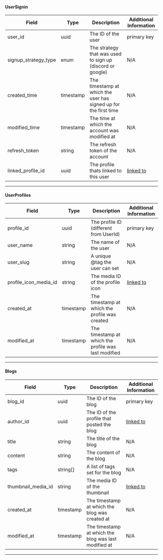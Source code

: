 #### UserSignin
|Field|Type|Description|Additional Information|
|-----|----|-----------|----------------------|
|user_id|uuid|The ID of the user|primary key|
|signup_strategy_type|enum|The strategy that was used to sign up (discord or google)|N/A|
|created_time|timestamp|The timestamp at which the user has signed up for the first time|N/A|
|modified_time|timestamp|The time at which the account was modified at|N/A|
|refresh_token|string|The refresh token of the account|N/A
|linked_profile_id|uuid|The profile thats linked to this user|[linked to](#userprofiles)|

---

#### UserProfiles
|Field|Type|Description|Additional Information|
|-----|----|-----------|----------------------|
|profile_id|uuid|The profile ID (different from UserId)|primary key|
|user_name|string|The name of the user|N/A|
|user_slug|string|A unique @tag the user can set|N/A|
|profile_icon_media_id|string|The media ID of the profile icon|[linked to]()|
|created_at|timestamp|The timestamp at which the profile was created|N/A|
|modified_at|timestamp|The timestamp at which the profile was last modified|N/A|

---

#### Blogs
|Field|Type|Description|Additional Information|
|-----|----|-----------|----------------------|
|blog_id|uuid|The ID of the blog|primary key|
|author_id|uuid|The ID of the profile that posted the blog|[linked to](#userprofiles)|
|title|string|The title of the blog|N/A|
|content|string|The content of the blog|N/A|
|tags|string[]|A list of tags set for the blog|N/A|
|thumbnail_media_id|string|The media ID of the thumbnail|[linked to](#)|
|created_at|timestamp|The timestamp at which the blog was created at|N/A|
|modified_at|timestamp|The timestamp at which the blog was last modified at|N/A|

---